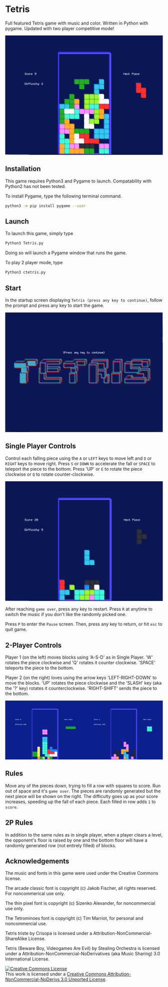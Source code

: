 # Tetris
Full featured Tetris game with music and color. Written in Python with pygame. Updated with two player competitive mode!

![Alt text](Screen1.png?raw=true "Screenshot")

## Installation
This game requires Python3 and Pygame to launch. Compatability with Python2 has not been tested.

To install Pygame, type the following terminal command.
```sh
python3 -m pip install pygame --user
```
## Launch
To launch this game, simply type
```sh
Python3 Tetris.py
```
Doing so will launch a Pygame window that runs the game. 

To play 2 player mode, type
```sh
Python3 ctetris.py
```

## Start
In the startup screen displaying `Tetris (press any key to continue)`, follow the prompt and press any key to start the game.

![Alt text](Title.png?raw=true "Title")
## Single Player Controls
Control each falling piece using the `A` or `LEFT` keys to move left and `D` or `RIGHT` keys to move right. Press `S` or `DOWN` to accelerate the fall or `SPACE` to teleport the piece to the bottom. Press 'UP' or `E` to rotate the piece clockwise or `Q` to rotate counter-clockwise. 

![Alt text](Screen2.png?raw=true "Screenshot")

After reaching `game over`, press any key to restart. Press `R` at anytime to switch the music if you don't like the randomly picked one.

Press `P` to enter the `Pause` screen. Then, press any key to return, or hit `esc` to quit game.

## 2-Player Controls
Player 1 (on the left) moves blocks using 'A-S-D' as in Single Player. 'W' rotates the piece clockwise and 'Q' rotates it counter clockwise. 'SPACE' teleports the piece to the bottom. 

Player 2 (on the right) loves using the arrow keys 'LEFT-RIGHT-DOWN' to move the blocks. 'UP' rotates the piece clockwise and the 'SLASH' key (aka the '?' key) rotates it counterclockwise. 'RIGHT-SHIFT' sends the piece to the bottom. 

![Alt text](Screen3.png?raw=true "2P Screenshot")
## Rules
Move any of the pieces down, trying to fill a row with squares to score. Run out of space and it's `game over`. The pieces are randomly generated but the next piece will be shown on the right. The difficulty goes up as your score increases, speeding up the fall of each piece. Each filled in row adds `1` to `score`.

## 2P Rules
In addition to the same rules as in single player, when a player clears a level, the opponent's floor is raised by one and the bottom floor will have a randomly generated row (not entirely filled) of blocks.

## Acknowledgements
The music and fonts in this game were used under the Creative Commons license. 

The arcade classic font is copyright (c) Jakob Fischer,  all rights reserved. For noncommerical use only.

The thin pixel font is copyright (c) Sizenko Alexander, for noncommercial use only.

The Tetrominoes font is copyright (c) Tim Marriot, for personal and noncommercial use.

Tetris triste by Crisopa is licensed under a Attribution-NonCommercial-ShareAlike License.

Tetris (Beware Boy, Videogames Are Evil) by Stealing Orchestra is licensed under a Attribution-NonCommercial-NoDerivatives (aka Music Sharing) 3.0 International License.

<a rel="license" href="http://creativecommons.org/licenses/by-nc-nd/3.0/"><img alt="Creative Commons License" style="border-width:0" src="https://i.creativecommons.org/l/by-nc-nd/3.0/88x31.png" /></a><br />This work is licensed under a <a rel="license" href="http://creativecommons.org/licenses/by-nc-nd/3.0/">Creative Commons Attribution-NonCommercial-NoDerivs 3.0 Unported License</a>.


